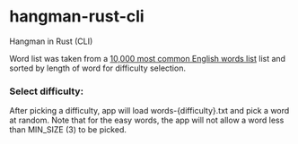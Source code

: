 # hangman-rust-cli
Hangman in Rust (CLI)

Word list was taken from a [10,000 most common English words list](https://github.com/first20hours/google-10000-english) list and sorted by length of word for difficulty selection. 

### Select difficulty:

After picking a difficulty, app will load words-{difficulty}.txt and pick a word at random. Note that for the easy words, the app will not allow a word less than MIN_SIZE (3) to be picked.
